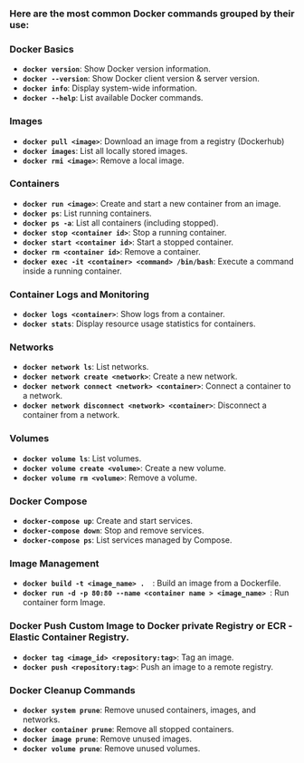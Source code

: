 ### Here are the most common Docker commands grouped by their use:


### Docker Basics
- **`docker version`**: Show Docker version information.
- **`docker --version`**: Show Docker client version & server version. 
- **`docker info`**: Display system-wide information.
- **`docker --help`**: List available Docker commands.

### Images
- **`docker pull <image>`**: Download an image from a registry (Dockerhub)
- **`docker images`**: List all locally stored images.
- **`docker rmi <image>`**: Remove a local image.

### Containers
- **`docker run <image>`**: Create and start a new container from an image.
- **`docker ps`**: List running containers.
- **`docker ps -a`**: List all containers (including stopped).
- **`docker stop <container id>`**: Stop a running container.
- **`docker start <container id>`**: Start a stopped container.
- **`docker rm <container id>`**: Remove a container.
- **`docker exec -it <container> <command> /bin/bash`**: Execute a command inside a running container.

### Container Logs and Monitoring
- **`docker logs <container>`**: Show logs from a container.
- **`docker stats`**: Display resource usage statistics for containers.

### Networks
- **`docker network ls`**: List networks.
- **`docker network create <network>`**: Create a new network.
- **`docker network connect <network> <container>`**: Connect a container to a network.
- **`docker network disconnect <network> <container>`**: Disconnect a container from a network.

### Volumes
- **`docker volume ls`**: List volumes.
- **`docker volume create <volume>`**: Create a new volume.
- **`docker volume rm <volume>`**: Remove a volume.

### Docker Compose
- **`docker-compose up`**: Create and start services.
- **`docker-compose down`**: Stop and remove services.
- **`docker-compose ps`**: List services managed by Compose.

### Image Management
- **`docker build -t <image_name> .  `**: Build an image from a Dockerfile.
- **`docker run -d -p 80:80 --name <container name > <image_name> `**: Run container form Image.

### Docker Push Custom Image to Docker private Registry or ECR -Elastic Container Registry.
- **`docker tag <image_id> <repository:tag>`**: Tag an image.
- **`docker push <repository:tag>`**: Push an image to a remote registry.

### Docker Cleanup Commands
- **`docker system prune`**: Remove unused containers, images, and networks.
- **`docker container prune`**: Remove all stopped containers.
- **`docker image prune`**: Remove unused images.
- **`docker volume prune`**: Remove unused volumes.

